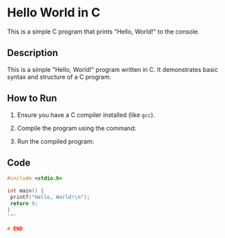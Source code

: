# Hello World in C  

This is a simple C program that prints "Hello, World!" to the console. 

## Description  
This is a simple "Hello, World!" program written in C. It demonstrates basic syntax and structure of a C program.  

## How to Run  
1. Ensure you have a C compiler installed (like `gcc`).  
2. Compile the program using the command:  

3. Run the compiled program:


## Code
```c
#include <stdio.h>

int main() {
 printf("Hello, World!\n");
 return 0;
}
'''  

# END  



